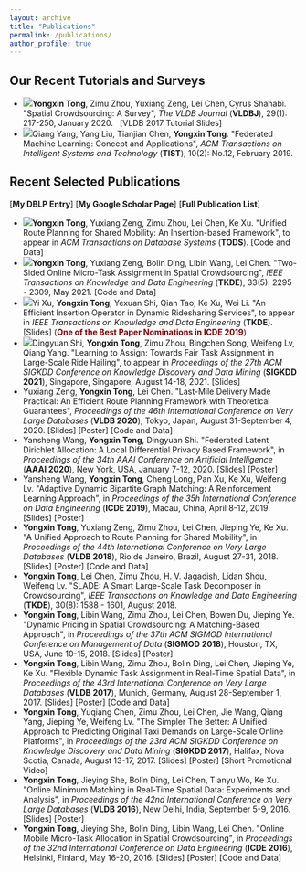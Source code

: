 ```yaml
---
layout: archive
title: "Publications"
permalink: /publications/
author_profile: true
---
```

Our Recent Tutorials and Surveys
------
<ul>
	     <li><img src="https://hufudb.com/homepage/new.gif"/><b>Yongxin Tong</b>, Zimu Zhou, Yuxiang Zeng, Lei Chen, Cyrus Shahabi. &quot;<a href="https://link.springer.com/article/10.1007/s00778-019-00568-7" target="_blank" style="text-decoration:none;">Spatial Crowdsourcing: A Survey</a>&quot;, <I>The VLDB Journal</I> (<b>VLDBJ</b>), 29(1): 217-250, January 2020. &nbsp&nbsp[<a href="https://hufudb.com/homepage/vldb17_tutorial_slides.pdf" target="_blank" style="text-decoration:none;">VLDB 2017 Tutorial Slides</a>]
            </li>
            <li><img src="https://hufudb.com/homepage/new.gif"/>Qiang Yang, Yang Liu, Tianjian Chen, <b>Yongxin Tong</b>.  &quot;<a href="https://hufudb.com/homepage/tist_fl.pdf" target="_blank" style="text-decoration:none;">Federated Machine Learning: Concept and Applications</a>&quot;, <I>ACM Transactions on Intelligent Systems and Technology</I> (<b>TIST</b>), 10(2): No.12, February 2019.
            </li>
</ul>

Recent Selected Publications
------
[<a href="http://www.informatik.uni-trier.de/~ley/db/indices/a-tree/t/Tong:Yongxin.html" target="_blank" style="text-decoration:none;"><b>My DBLP Entry</b></a>]&nbsp;[<a href="https://scholar.google.com/citations?user=aeCHfDIAAAAJ&hl=en&oi=ao" target="_blank" style="text-decoration:none;"><b>My Google Scholar Page</b></a>]&nbsp;[<a href="http:/hufudb.com/" target="_blank" style="text-decoration:none;"><b>Full Publication List</b></a>]
<ul>
     <li><img src="https://hufudb.com/homepage/new.gif"/><b>Yongxin Tong</b>, Yuxiang Zeng, Zimu Zhou, Lei Chen, Ke Xu.  &quot;<a href="" target="_blank" style="text-decoration:none;">Unified Route Planning for Shared Mobility: An Insertion-based Framework</a>&quot;, to appear in <I>ACM Transactions on Database Systems</I> (<b>TODS</b>). [<a href="https://github.com/BUAA-BDA/ridesharing-GreedyDP" target="_blank" style="text-decoration:none;">Code and Data</a>]
     </li>
     <li><img src="https://hufudb.com/homepage/new.gif"/><b>Yongxin Tong</b>, Yuxiang Zeng, Bolin Ding, Libin Wang, Lei Chen.  &quot;<a href="https://ieeexplore.ieee.org/abstract/document/8897719" target="_blank" style="text-decoration:none;">Two-Sided Online Micro-Task Assignment in Spatial Crowdsourcing</a>&quot;, <I>IEEE Transactions on Knowledge and Data Engineering</I> (<b>TKDE</b>), 33(5): 2295 - 2309, May 2021. [<a href="https://github.com/BUAA-BDA/SpatialCrowdsourcing-GOMA" target="_blank" style="text-decoration:none;">Code and Data</a>]
     </li>
     <li><img src="https://hufudb.com/homepage/new.gif"/>Yi Xu, <b>Yongxin Tong</b>, Yexuan Shi, Qian Tao, Ke Xu, Wei Li.  &quot;<a href="https://ieeexplore.ieee.org/abstract/document/9207849" target="_blank" style="text-decoration:none;">An Efficient Insertion Operator in Dynamic Ridesharing Services</a>&quot;, to appear in <I>IEEE Transactions on Knowledge and Data Engineering</I> (<b>TKDE</b>). [<a href="https://hufudb.com/homepage/icde19a_slides.pptx" target="_blank" style="text-decoration:none;">Slides</a>] (<b><font color="#800000">One of the Best Paper Nominations in ICDE 2019</font></b>)
     </li>
     <li><img src="https://hufudb.com/homepage/new.gif"/>Dingyuan Shi, <b>Yongxin Tong</b>, Zimu Zhou, Bingchen Song, Weifeng Lv, Qiang Yang. &quot;<a href="https://hufudb.com/static/paper/2021/SIGKDD21_Learning to Assign- Towards Fair Task Assignment in Large-Scale Ride Hailing.pdf" target="_blank" style="text-decoration:none;">Learning to Assign: Towards Fair Task Assignment in Large-Scale Ride Hailing</a>&quot;, to appear in <I>Proceedings of the 27th ACM SIGKDD Conference on Knowledge Discovery and Data Mining</I> (<b>SIGKDD 2021</b>), Singapore, Singapore, August 14-18, 2021. [<a href="https://hufudb.com/homepage/kdd21a_slides.pptx" target="_blank" style="text-decoration:none;">Slides</a>]
     </li>
     <li>Yuxiang Zeng, <b>Yongxin Tong</b>, Lei Chen. &quot;<a href="http://www.vldb.org/pvldb/vol13/p320-zeng.pdf" target="_blank" style="text-decoration:none;">Last-Mile Delivery Made Practical: An Efficient Route Planning Framework with Theoretical Guarantees</a>&quot;, <I>Proceedings of the 46th International Conference on Very Large Databases</I> (<b>VLDB 2020</b>), Tokyo, Japan, August 31-September 4, 2020. [<a href="https://hufudb.com/static/paper/2020/VLDB20-LMD-github.ppsx" target="_blank" style="text-decoration:none;">Slides</a>] [<a href="https://hufudb.com/static/paper/2020/VLDB2020_Last-Mile Delivery Made Practical- An Efficient Route Planning Framework with Theoretical Guarantees.pdf" target="_blank" style="text-decoration:none;">Poster</a>]  [<a href="https://github.com/BUAA-BDA/ridesharing-LMD" target="_blank" style="text-decoration:none;">Code and Data</a>]
     </li>
     <li>Yansheng Wang, <b>Yongxin Tong</b>, Dingyuan Shi. &quot;<a href="https://hufudb.com/static/paper/2020/AAAI2020_Federated Latent Dirichlet Allocation-A Local Differential Privacy Based Framework.pdf" target="_blank" style="text-decoration:none;">Federated Latent Dirichlet Allocation: A Local Differential Privacy Based Framework</a>&quot;, in <I>Proceedings of the 34th AAAI Conference on Artificial Intelligence</i> (<b>AAAI 2020</b>), New York, USA, January 7-12, 2020. [<a href="https://hufudb.com/static/paper/2020/AAAI2020_Federated Latent Dirichlet Allocation-A Local Differential Privacy Based Framework_Poster.pdf" target="_blank" style="text-decoration:none;">Slides</a>] [<a href="https://hufudb.com/static/paper/2020/AAAI2020_Federated Latent Dirichlet Allocation-A Local Differential Privacy Based Framework_Poster.pdf" target="_blank" style="text-decoration:none;">Poster</a>]
     </li>
     <li>Yansheng Wang, <b>Yongxin Tong</b>, Cheng Long, Pan Xu, Ke Xu, Weifeng Lv.  &quot;<a href="https://hufudb.com/homepage/icde19b.pdf" target="_blank" style="text-decoration:none;">Adaptive Dynamic Bipartite Graph Matching: A Reinforcement Learning Approach</a>&quot;, in <I>Proceedings of the 35h International Conference on Data Engineering</I> (<b>ICDE 2019</b>), Macau, China, April 8-12, 2019. [<a href="https://hufudb.com/static/paper/2020/AAAI2020_Federated%20Latent%20Dirichlet%20Allocation-A%20Local%20Differential%20Privacy%20Based%20Framework_Poster.pdf" target="_blank" style="text-decoration:none;">Slides</a>] [<a href="https://hufudb.com/homepage/icde19b_poster.pdf" target="_blank" style="text-decoration:none;">Poster</a>]
     </li>
     <li><b>Yongxin Tong</b>, Yuxiang Zeng, Zimu Zhou, Lei Chen, Jieping Ye, Ke Xu.  &quot;<a href="http://www.vldb.org/pvldb/vol11/p1633-tong.pdf" target="_blank" style="text-decoration:none;">A Unified Approach to Route Planning for Shared Mobility</a>&quot;, in <I>Proceedings of the 44th International Conference on Very Large Databases</I> (<b>VLDB 2018</b>), Rio de Janeiro, Brazil, August 27-31, 2018. [<a href="https://hufudb.com/homepage/vldb18_slides.pptx" target="_blank" style="text-decoration:none;">Slides</a>] [<a href="https://hufudb.com/homepage/vldb18_poster.pdf" target="_blank" style="text-decoration:none;">Poster</a>] [<a href="https://github.com/BUAA-BDA/ridesharing-GreedyDP" target="_blank" style="text-decoration:none;">Code and Data</a>]
     </li>
     <li><b>Yongxin Tong</b>, Lei Chen, Zimu Zhou, H. V. Jagadish, Lidan Shou, Weifeng Lv.  &quot;<a href="https://ieeexplore.ieee.org/document/8268652/" target="_blank" style="text-decoration:none;">SLADE: A Smart Large-Scale Task Decomposer in Crowdsourcing</a>&quot;, <I>IEEE Transactions on Knowledge and Data Engineering</I> (<b>TKDE</b>), 30(8): 1588 - 1601, August 2018.
     </li>
     <li><b>Yongxin Tong</b>,  Libin Wang, Zimu Zhou, Lei Chen, Bowen Du, Jieping Ye. "<a href="pricing_sigmod18.pdf" target="_blank" style="text-decoration:none;">Dynamic Pricing in Spatial Crowdsourcing: A Matching-Based Approach</a>", in <i>Proceedings of the 37th ACM SIGMOD International Conference on Management of Data</i> (<b>SIGMOD 2018</b>), Houston, TX, USA, June 10-15, 2018. [<a href="sigmod18_slides.pptx" target="_blank" style="text-decoration:none;">Slides</a>] [<a href="" target="_blank" style="text-decoration:none;">Poster</a>]
     </li>
     <li><b>Yongxin Tong</b>, Libin Wang, Zimu Zhou, Bolin Ding, Lei Chen, Jieping Ye, Ke Xu.  &quot;<a href="http://www.vldb.org/pvldb/vol10/p1334-tong.pdf" target="_blank" style="text-decoration:none;">Flexible Dynamic Task Assignment in Real-Time Spatial Data</a>&quot;, in <I>Proceedings of the 43rd International Conference on Very Large Databases</I> (<b>VLDB 2017</b>), Munich, Germany, August 28-September 1, 2017. [<a href="https://hufudb.com/homepage/sigmod18_slides.pptx" target="_blank" style="text-decoration:none;">Slides</a>] [<a href="https://hufudb.com/homepage/yongxintong.html" target="_blank" style="text-decoration:none;">Poster</a>] [<a href="https://github.com/BUAA-BDA/SpatialCrowdsourcing-TOBM" target="_blank" style="text-decoration:none;">Code and Data</a>]
     </li>
     <li><b>Yongxin Tong</b>, Yuqiang Chen, Zimu Zhou, Lei Chen, Jie Wang, Qiang Yang, Jieping Ye, Weifeng Lv. &quot;<a href="https://hufudb.com/homepage/uotd_kdd17.pdf" target="_blank" style="text-decoration:none;">The Simpler The Better: A Unified Approach to Predicting Original Taxi Demands on Large-Scale Online Platforms</a>&quot;, in <I>Proceedings of the 23rd ACM SIGKDD Conference on Knowledge Discovery and Data Mining</I> (<b>SIGKDD 2017</b>), Halifax, Nova Scotia, Canada, August 13-17, 2017. [<a href="https://hufudb.com/homepage/kdd17_slides.pptx" target="_blank" style="text-decoration:none;">Slides</a>] [<a href="https://hufudb.com/homepage/icde16_poster.pdf" target="_blank" style="text-decoration:none;">Poster</a>] [<a href="https://www.youtube.com/watch?v=OlZhSrdU3IA" target="_blank" style="text-decoration:none;">Short Promotional Video</a>]
     </li>
     <li><b>Yongxin Tong</b>, Jieying She, Bolin Ding, Lei Chen, Tianyu Wo, Ke Xu.  &quot;<a href="https://hufudb.com/homepage/ombm_vldb16.pdf" target="_blank" style="text-decoration:none;">Online Minimum Matching in Real-Time Spatial Data: Experiments and Analysis</a>&quot;, in <I>Proceedings of the 42nd International Conference on Very Large Databases</I> (<b>VLDB 2016</b>), New Delhi, India, September 5-9, 2016. [<a href="https://hufudb.com/homepage/vldb16_slides.pptx" target="_blank" style="text-decoration:none;">Slides</a>] [<a href="https://hufudb.com/homepage/vldb16_poster.pdf" target="_blank" style="text-decoration:none;">Poster</a>]
     </li>
     <li><b>Yongxin Tong</b>, Jieying She, Bolin Ding, Libin Wang, Lei Chen.  &quot;<a href="https://hufudb.com/homepage/online_icde16.pdf" target="_blank" style="text-decoration:none;">Online Mobile Micro-Task Allocation in Spatial Crowdsourcing</a>&quot;, in <I>Proceedings of the 32nd International Conference on Data Engineering</I> (<b>ICDE 2016</b>), Helsinki, Finland, May 16-20, 2016.  [<a href="https://hufudb.com/homepage/icde16_slides.pptx" target="_blank" style="text-decoration:none;">Slides</a>] [<a href="https://hufudb.com/homepage/icde16_poster.pdf" target="_blank" style="text-decoration:none;">Poster</a>] [<a href="https://github.com/BUAA-BDA/SpatialCrowdsourcing-GOMA" target="_blank" style="text-decoration:none;">Code and Data</a>]
     </li>
</ul>
